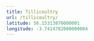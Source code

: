 ```yaml
---
title: Tillicoultry
url: /tillicoultry/
latitude: 56.15313870000001
longitude: -3.7414782000000004
---
```

